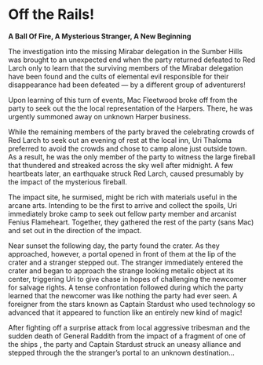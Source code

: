 <!-- TITLE: Dm -->
<!-- SUBTITLE: A quick summary of Dm -->

# Off the Rails!
**A Ball Of Fire, A Mysterious Stranger, A New Beginning**

The investigation into the missing Mirabar delegation in the Sumber Hills was brought to an unexpected end when the party returned defeated to Red Larch only to learn that the surviving members of the Mirabar delegation have been found and the cults of elemental evil responsible for their disappearance had been defeated — by a different group of adventurers!

Upon learning of this turn of events, Mac Fleetwood broke off from the party to seek out the the local representation of the Harpers. There, he was urgently summoned away on unknown Harper business.

While the remaining members of the party braved the celebrating crowds of Red Larch to seek out an evening of rest at the local inn, Uri Thaloma preferred to avoid the crowds and chose to camp alone just outside town. As a result, he was the only member of the party to witness the large fireball that thundered and streaked across the sky well after midnight. A few heartbeats later, an earthquake struck Red Larch, caused presumably by the impact of the mysterious fireball.

The impact site, he surmised, might be rich with materials useful in the arcane arts. Intending to be the first to arrive and collect the spoils, Uri immediately broke camp to seek out fellow party member and arcanist Fenius Flameheart. Together, they gathered the rest of the party (sans Mac) and set out in the direction of the impact.

Near sunset the following day, the party found the crater. As they approached, however, a portal opened in front of them at the lip of the crater and a stranger stepped out. The stranger immediately entered the crater and began to approach the strange looking metalic object at its center, triggering Uri to give chase in hopes of challenging the newcomer for salvage rights. A tense confrontation followed during which the party learned that the newcomer was like nothing the party had ever seen. A foreigner from the stars known as Captain Stardust who used technology so advanced that it appeared to function like an entirely new kind of magic!

After fighting off a surprise attack from local aggressive tribesman and the sudden death of General Raddith from the impact of a fragment of one of the ships , the party and Captain Stardust struck an uneasy alliance and stepped through the the stranger’s portal to an unknown destination…
